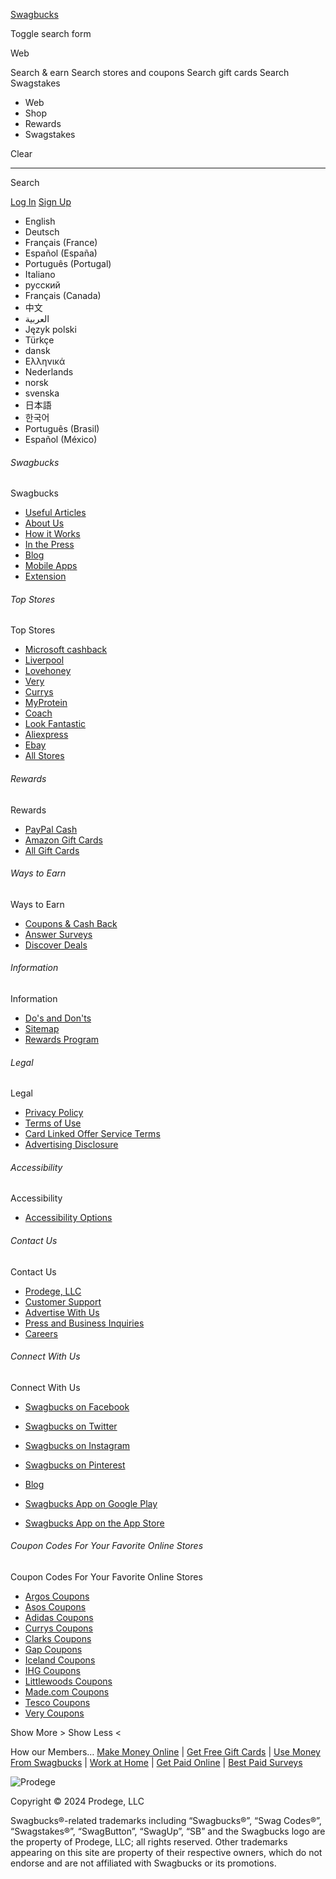                

 

[Swagbucks](https://www.swagbucks.com/)

Toggle search form

Web

Search & earn  Search stores and coupons  Search gift cards  Search Swagstakes 

* Web
* Shop
* Rewards
* Swagstakes

Clear

* * *

Search

[Log In](https://www.swagbucks.com/p/login) [Sign Up](https://www.swagbucks.com/?gw=1)

       

 

* English
* Deutsch
* Français (France)
* Español (España)
* Português (Portugal)
* Italiano
* русский
* Français (Canada)
* 中文
* العربية
* Język polski
* Türkçe
* dansk
* Ελληνικά
* Nederlands
* norsk
* svenska
* 日本語
* 한국어
* Português (Brasil)
* Español (México)

###### Swagbucks

 Swagbucks

* [Useful Articles](https://www.swagbucks.com/articles)
* [About Us](https://www.swagbucks.com/g/about)
* [How it Works](https://www.swagbucks.com/g/how-it-works)
* [In the Press](https://www.prodege.com/newsroom/)
* [Blog](https://www.swagbucks.com/blog)
* [Mobile Apps](https://www.swagbucks.com/mobile)
* [Extension](https://www.swagbucks.com/extension)

###### Top Stores

 Top Stores

* [Microsoft cashback](https://www.swagbucks.com/shop-uk/microsoft.com-vouchers "Find the best promo codes and cash back offers for Microsoft")
* [Liverpool](https://www.swagbucks.com/shop-uk/store.liverpoolfc.com-vouchers "Find the best promo codes and cash back offers for Liverpool FC")
* [Lovehoney](https://www.swagbucks.com/shop-uk/lovehoney.co.uk-vouchers "Find the best promo codes and cash back offers for Lovehoney")
* [Very](https://www.swagbucks.com/shop-uk/very.co.uk-vouchers "Find the best promo codes and cash back offers for Very.co.uk")
* [Currys](https://www.swagbucks.com/shop-uk/currys.co.uk-vouchers "Find the best promo codes and cash back offers for Currys PC World")
* [MyProtein](https://www.swagbucks.com/shop-uk/myprotein.com-vouchers "Find the best promo codes and cash back offers for Myprotein")
* [Coach](https://www.swagbucks.com/shop-uk/uk.coach.com-vouchers "Find the best promo codes and cash back offers for Coach")
* [Look Fantastic](https://www.swagbucks.com/shop-uk/lookfantastic.com-vouchers "Find the best promo codes and cash back offers for LOOKFANTASTIC")
* [Aliexpress](https://www.swagbucks.com/shop-uk/aliexpress.com-vouchers "Find the best promo codes and cash back offers for AliExpress")
* [Ebay](https://www.swagbucks.com/shop-uk/ebay.co.uk-vouchers "Find the best promo codes and cash back offers for eBay")
* [All Stores](https://www.swagbucks.com/shop)

###### Rewards

 Rewards

* [PayPal Cash](https://www.swagbucks.com/p/prize/28852/PayPal-25-GBP)
* [Amazon Gift Cards](https://www.swagbucks.com/p/prize/26992/Amazon-co-uk-25-GBP-Gift-Certificate)
* [All Gift Cards](https://www.swagbucks.com/rewards-store)

###### Ways to Earn

 Ways to Earn

* [Coupons & Cash Back](https://www.swagbucks.com/shop-uk)
* [Answer Surveys](https://www.swagbucks.com/g/paid-surveys)
* [Discover Deals](https://www.swagbucks.com/discover)

###### Information

 Information

* [Do's and Don'ts](https://help.swagbucks.com/hc/en-us/articles/205640094-A-guide-to-the-Do-s-Don-ts-of-Swagbucks-)
* [Sitemap](https://www.swagbucks.com/sitemap)
* [Rewards Program](https://www.swagbucks.com/rewards-store)

###### Legal

 Legal

* [Privacy Policy](https://www.swagbucks.com/privacy-policy-intl)
* [Terms of Use](https://www.swagbucks.com/terms-of-use-intl)
* [Card Linked Offer Service Terms](https://www.prodege.com/prodege-card-linked-offer-service-terms/)
* [Advertising Disclosure](https://www.prodege.com/advertising-disclosure/)

###### Accessibility

 Accessibility

* [Accessibility Options](#)

###### Contact Us

 Contact Us

* [Prodege, LLC](https://www.prodege.com/)
* [Customer Support](https://www.swagbucks.com/help)
* [Advertise With Us](https://www.prodege.com/solutions/)
* [Press and Business Inquiries](https://www.prodege.com/newsroom/)
* [Careers](https://www.prodege.com/careers/)

###### Connect With Us

 Connect With Us

* [Swagbucks on Facebook](https://www.facebook.com/SwagbucksUK)
* [Swagbucks on Twitter](https://www.twitter.com/swagbucks)
* [Swagbucks on Instagram](https://www.instagram.com/swagbucksofficial/)
* [Swagbucks on Pinterest](https://www.pinterest.com/swagbucks/)
* [Blog](https://www.swagbucks.com/blog)

* [Swagbucks App on Google Play](https://www.swagbucks.com/g/l/pu5nfv)
* [Swagbucks App on the App Store](https://www.swagbucks.com/g/l/f7erbd)

###### Coupon Codes For Your Favorite Online Stores

  Coupon Codes For Your Favorite Online Stores

* [Argos Coupons](https://www.swagbucks.com/shop-uk/argos-vouchers "Find the best promo codes and cash back offers for Argos")
* [Asos Coupons](https://www.swagbucks.com/shop-uk/asos.com-vouchers "Find the best promo codes and cash back offers for ASOS")
* [Adidas Coupons](https://www.swagbucks.com/shop-uk/adidas.co.uk-vouchers "Find the best promo codes and cash back offers for Adidas")
* [Currys Coupons](https://www.swagbucks.com/shop-uk/currys.co.uk-vouchers "Find the best promo codes and cash back offers for Currys PC World")
* [Clarks Coupons](https://www.swagbucks.com/shop-uk/clarks.co.uk-vouchers "Find the best promo codes and cash back offers for Clarks")
* [Gap Coupons](https://www.swagbucks.com/shop-uk/gap.co.uk-vouchers "Find the best promo codes and cash back offers for Gap")
* [Iceland Coupons](https://www.swagbucks.com/shop-uk/iceland.co.uk-vouchers "Find the best promo codes and cash back offers for Iceland")
* [IHG Coupons](https://www.swagbucks.com/shop-uk/ihg.com-vouchers "Find the best promo codes and cash back offers for IHG Hotels & Resorts")
* [Littlewoods Coupons](https://www.swagbucks.com/shop/store/1002/null-coupons "Find the best promo codes and cash back offers for Sebago")
* [Made.com Coupons](https://www.swagbucks.com/shop-uk/made.com-vouchers "Find the best promo codes and cash back offers for Made.com")
* [Tesco Coupons](https://www.swagbucks.com/shop-uk/tesco.com-vouchers "Find the best promo codes and cash back offers for Tesco Groceries")
* [Very Coupons](https://www.swagbucks.com/shop/store/1003/null-coupons "Find the best promo codes and cash back offers for White House Black Market")

Show More > Show Less <

How our Members… [Make Money Online](https://www.swagbucks.com/earn-money-online) | [Get Free Gift Cards](https://www.swagbucks.com/free-gift-cards) | [Use Money From Swagbucks](https://www.swagbucks.com/make-money-free-online) | [Work at Home](https://www.swagbucks.com/work-at-home-online-jobs) | [Get Paid Online](https://www.swagbucks.com/get-paid-online) | [Best Paid Surveys](https://www.swagbucks.com/best-paid-surveys)

![Prodege](//static.prdg.io/dist-non-modules/content/shared/images/prodege-logo.8fa37e9a2866a1308cb5.png)

Copyright © 2024 Prodege, LLC

Swagbucks®-related trademarks including “Swagbucks®”, “Swag Codes®”, “Swagstakes®”, “SwagButton”, “SwagUp”, “SB” and the Swagbucks logo are the property of Prodege, LLC; all rights reserved. Other trademarks appearing on this site are property of their respective owners, which do not endorse and are not affiliated with Swagbucks or its promotions.